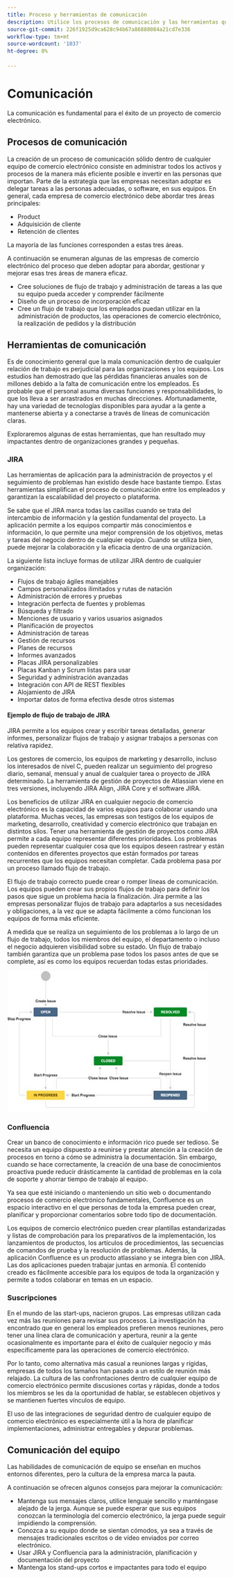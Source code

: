 ```yaml
---
title: Proceso y herramientas de comunicación
description: Utilice los procesos de comunicación y las herramientas que se ajustan a las necesidades de su equipo de comercio electrónico.
source-git-commit: 226f1925d9ca628c94b67a86888084a21cd7e336
workflow-type: tm+mt
source-wordcount: '1037'
ht-degree: 0%

---
```



# Comunicación

La comunicación es fundamental para el éxito de un proyecto de comercio electrónico.

## Procesos de comunicación

La creación de un proceso de comunicación sólido dentro de cualquier equipo de comercio electrónico consiste en administrar todos los activos y procesos de la manera más eficiente posible e invertir en las personas que importan. Parte de la estrategia que las empresas necesitan adoptar es delegar tareas a las personas adecuadas, o software, en sus equipos. En general, cada empresa de comercio electrónico debe abordar tres áreas principales:

- Product
- Adquisición de cliente
- Retención de clientes

La mayoría de las funciones corresponden a estas tres áreas.

A continuación se enumeran algunas de las empresas de comercio electrónico del proceso que deben adoptar para abordar, gestionar y mejorar esas tres áreas de manera eficaz.

- Cree soluciones de flujo de trabajo y administración de tareas a las que su equipo pueda acceder y comprender fácilmente
- Diseño de un proceso de incorporación eficaz
- Cree un flujo de trabajo que los empleados puedan utilizar en la administración de productos, las operaciones de comercio electrónico, la realización de pedidos y la distribución

## Herramientas de comunicación

Es de conocimiento general que la mala comunicación dentro de cualquier relación de trabajo es perjudicial para las organizaciones y los equipos. Los estudios han demostrado que las pérdidas financieras anuales son de millones debido a la falta de comunicación entre los empleados. Es probable que el personal asuma diversas funciones y responsabilidades, lo que los lleva a ser arrastrados en muchas direcciones. Afortunadamente, hay una variedad de tecnologías disponibles para ayudar a la gente a mantenerse abierta y a conectarse a través de líneas de comunicación claras.

Exploraremos algunas de estas herramientas, que han resultado muy impactantes dentro de organizaciones grandes y pequeñas.

### JIRA

Las herramientas de aplicación para la administración de proyectos y el seguimiento de problemas han existido desde hace bastante tiempo. Estas herramientas simplifican el proceso de comunicación entre los empleados y garantizan la escalabilidad del proyecto o plataforma.

Se sabe que el JIRA marca todas las casillas cuando se trata del intercambio de información y la gestión fundamental del proyecto. La aplicación permite a los equipos compartir más conocimientos e información, lo que permite una mejor comprensión de los objetivos, metas y tareas del negocio dentro de cualquier equipo. Cuando se utiliza bien, puede mejorar la colaboración y la eficacia dentro de una organización.

La siguiente lista incluye formas de utilizar JIRA dentro de cualquier organización:

- Flujos de trabajo ágiles manejables
- Campos personalizados ilimitados y rutas de natación
- Administración de errores y pruebas
- Integración perfecta de fuentes y problemas
- Búsqueda y filtrado
- Menciones de usuario y varios usuarios asignados
- Planificación de proyectos
- Administración de tareas
- Gestión de recursos
- Planes de recursos
- Informes avanzados
- Placas JIRA personalizables
- Placas Kanban y Scrum listas para usar
- Seguridad y administración avanzadas
- Integración con API de REST flexibles
- Alojamiento de JIRA
- Importar datos de forma efectiva desde otros sistemas

#### Ejemplo de flujo de trabajo de JIRA

JIRA permite a los equipos crear y escribir tareas detalladas, generar informes, personalizar flujos de trabajo y asignar trabajos a personas con relativa rapidez.

Los gestores de comercio, los equipos de marketing y desarrollo, incluso los interesados de nivel C, pueden realizar un seguimiento del progreso diario, semanal, mensual y anual de cualquier tarea o proyecto de JIRA determinado. La herramienta de gestión de proyectos de Atlassian viene en tres versiones, incluyendo JIRA Align, JIRA Core y el software JIRA.

Los beneficios de utilizar JIRA en cualquier negocio de comercio electrónico es la capacidad de varios equipos para colaborar usando una plataforma. Muchas veces, las empresas son testigos de los equipos de marketing, desarrollo, creatividad y comercio electrónico que trabajan en distintos silos. Tener una herramienta de gestión de proyectos como JIRA permite a cada equipo representar diferentes prioridades. Los problemas pueden representar cualquier cosa que los equipos deseen rastrear y están contenidos en diferentes proyectos que están formados por tareas recurrentes que los equipos necesitan completar. Cada problema pasa por un proceso llamado flujo de trabajo.

El flujo de trabajo correcto puede crear o romper líneas de comunicación. Los equipos pueden crear sus propios flujos de trabajo para definir los pasos que sigue un problema hacia la finalización. Jira permite a las empresas personalizar flujos de trabajo para adaptarlos a sus necesidades y obligaciones, a la vez que se adapta fácilmente a cómo funcionan los equipos de forma más eficiente.

A medida que se realiza un seguimiento de los problemas a lo largo de un flujo de trabajo, todos los miembros del equipo, el departamento o incluso el negocio adquieren visibilidad sobre su estado. Un flujo de trabajo también garantiza que un problema pase todos los pasos antes de que se complete, así es como los equipos recuerdan todas estas prioridades.

![Diagrama de ejemplo del flujo de trabajo JIRA](../../assets/playbooks/jira-workflow-example.png)

### Confluencia

Crear un banco de conocimiento e información rico puede ser tedioso. Se necesita un equipo dispuesto a reunirse y prestar atención a la creación de procesos en torno a cómo se administra la documentación. Sin embargo, cuando se hace correctamente, la creación de una base de conocimientos proactiva puede reducir drásticamente la cantidad de problemas en la cola de soporte y ahorrar tiempo de trabajo al equipo.

Ya sea que esté iniciando o manteniendo un sitio web o documentando procesos de comercio electrónico fundamentales, Confluence es un espacio interactivo en el que personas de toda la empresa pueden crear, planificar y proporcionar comentarios sobre todo tipo de documentación.

Los equipos de comercio electrónico pueden crear plantillas estandarizadas y listas de comprobación para los preparativos de la implementación, los lanzamientos de productos, los artículos de procedimientos, las secuencias de comandos de prueba y la resolución de problemas. Además, la aplicación Confluence es un producto atlassiano y se integra bien con JIRA. Las dos aplicaciones pueden trabajar juntas en armonía. El contenido creado es fácilmente accesible para los equipos de toda la organización y permite a todos colaborar en temas en un espacio.

### Suscripciones

En el mundo de las start-ups, nacieron grupos. Las empresas utilizan cada vez más las reuniones para revisar sus procesos. La investigación ha encontrado que en general los empleados prefieren menos reuniones, pero tener una línea clara de comunicación y apertura, reunir a la gente ocasionalmente es importante para el éxito de cualquier negocio y más específicamente para las operaciones de comercio electrónico.

Por lo tanto, como alternativa más casual a reuniones largas y rígidas, empresas de todos los tamaños han pasado a un estilo de reunión más relajado. La cultura de las confrontaciones dentro de cualquier equipo de comercio electrónico permite discusiones cortas y rápidas, donde a todos los miembros se les da la oportunidad de hablar, se establecen objetivos y se mantienen fuertes vínculos de equipo.

El uso de las integraciones de seguridad dentro de cualquier equipo de comercio electrónico es especialmente útil a la hora de planificar implementaciones, administrar entregables y depurar problemas.

## Comunicación del equipo

Las habilidades de comunicación de equipo se enseñan en muchos entornos diferentes, pero la cultura de la empresa marca la pauta.

A continuación se ofrecen algunos consejos para mejorar la comunicación:

- Mantenga sus mensajes claros, utilice lenguaje sencillo y manténgase alejado de la jerga. Aunque se puede esperar que sus equipos conozcan la terminología del comercio electrónico, la jerga puede seguir impidiendo la comprensión.
- Conozca a su equipo donde se sientan cómodos, ya sea a través de mensajes tradicionales escritos o de vídeo enviados por correo electrónico.
- Usar JIRA y Confluencia para la administración, planificación y documentación del proyecto
- Mantenga los stand-ups cortos e impactantes para todo el equipo
